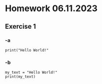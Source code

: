 # Homework 06.11.2023
## Exercise 1

### -a
```
print("Hello World!"
```
  
### -b
```
my_text = "Hello World!"
print(my_text)
```

